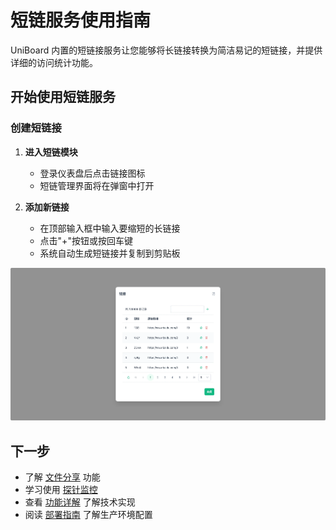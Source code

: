 # 短链服务使用指南

UniBoard 内置的短链接服务让您能够将长链接转换为简洁易记的短链接，并提供详细的访问统计功能。

## 开始使用短链服务

### 创建短链接

1. **进入短链模块**
   - 登录仪表盘后点击链接图标
   - 短链管理界面将在弹窗中打开

2. **添加新链接**
   - 在顶部输入框中输入要缩短的长链接
   - 点击"+"按钮或按回车键
   - 系统自动生成短链接并复制到剪贴板

![ShortUrl](/public/img/dashboard/short-url.webp)

## 下一步

- 了解 [文件分享](/guide/fileshare) 功能
- 学习使用 [探针监控](/guide/probe) 
- 查看 [功能详解](/features/shorturl-system) 了解技术实现
- 阅读 [部署指南](/deployment/) 了解生产环境配置
